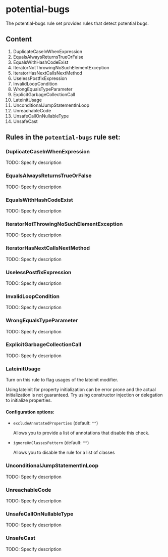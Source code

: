 # potential-bugs

The potential-bugs rule set provides rules that detect potential bugs.

## Content

1. DuplicateCaseInWhenExpression
2. EqualsAlwaysReturnsTrueOrFalse
3. EqualsWithHashCodeExist
4. IteratorNotThrowingNoSuchElementException
5. IteratorHasNextCallsNextMethod
6. UselessPostfixExpression
7. InvalidLoopCondition
8. WrongEqualsTypeParameter
9. ExplicitGarbageCollectionCall
10. LateinitUsage
11. UnconditionalJumpStatementInLoop
12. UnreachableCode
13. UnsafeCallOnNullableType
14. UnsafeCast


## Rules in the `potential-bugs` rule set:

### DuplicateCaseInWhenExpression

TODO: Specify description

### EqualsAlwaysReturnsTrueOrFalse

TODO: Specify description

### EqualsWithHashCodeExist

TODO: Specify description

### IteratorNotThrowingNoSuchElementException

TODO: Specify description

### IteratorHasNextCallsNextMethod

TODO: Specify description

### UselessPostfixExpression

TODO: Specify description

### InvalidLoopCondition

TODO: Specify description

### WrongEqualsTypeParameter

TODO: Specify description

### ExplicitGarbageCollectionCall

TODO: Specify description

### LateinitUsage

Turn on this rule to flag usages of the lateinit modifier.

Using lateinit for property initialization can be error prone and the actual initialization is not
guaranteed. Try using constructor injection or delegation to initialize properties.

#### Configuration options:

* `excludeAnnotatedProperties` (default: `""`)

   Allows you to provide a list of annotations that disable
this check.

* `ignoreOnClassesPattern` (default: `""`)

   Allows you to disable the rule for a list of classes

### UnconditionalJumpStatementInLoop

TODO: Specify description

### UnreachableCode

TODO: Specify description

### UnsafeCallOnNullableType

TODO: Specify description

### UnsafeCast

TODO: Specify description
